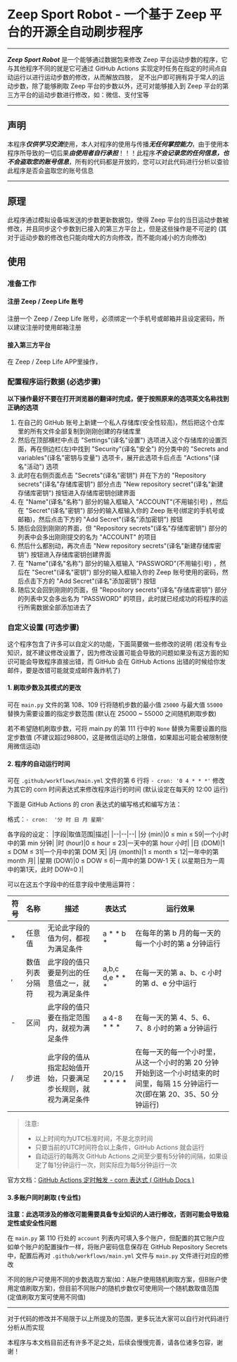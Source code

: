 
# Zeep Sport Robot - 一个基于 Zeep 平台的开源全自动刷步程序

---

***Zeep Sport Robot*** 是一个能够通过数据包来修改 Zeep 平台运动步数的程序，它与其他程序不同的就是它可通过 GitHub Actions 实现定时任务在指定的时间点自动运行以进行运动步数的修改，从而解放四肢， 足不出户即可拥有异于常人的运动步数，除了能够刷取 Zeep 平台的步数以外，还可对能够接入到 Zeep 平台的第三方平台的运动步数进行修改，如：微信、支付宝等

---

## 声明

本程序***仅供学习交流***使用，本人对程序的使用与传播***无任何掌控能力***，由于使用本程序所导致的一切后果***由使用者自行承担***！！！此程序***不会记录您的任何信息，也不会盗取您的账号信息***，所有的代码都是开放的，您可以对此代码进行分析以查验此程序是否会盗取您的账号信息

---

## 原理

此程序通过模拟设备端发送的步数更新数据包，使得 Zeep 平台的当日运动步数被修改，并且同步这个步数到已接入的第三方平台上，但是这些操作是不可逆的 (其对于运动步数的修改也只能向增大的方向修改，而不能向减小的方向修改)

## 使用

### 准备工作

#### 注册 Zeep / Zeep Life 账号

注册一个 Zeep / Zeep Life 账号，必须绑定一个手机号或邮箱并且设定密码，所以建议注册时使用邮箱注册

#### 接入第三方平台

在 Zeep / Zeep Life APP里操作，

### 配置程序运行数据 (必选步骤)

**以下操作最好不要在打开浏览器的翻译时完成，便于按照原来的选项英文名称找到正确的选项**

 1. 在自己的 GitHub 账号上新建一个私人存储库(安全性较高)，然后把这个仓库里的所有文件全部复制到刚刚创建的存储库里
 2. 然后在顶部横栏中点击 "Settings"(译名"设置") 选项进入这个存储库的设置页面，再在侧边栏(左)中找到 "Security"(译名"安全") 的分类中的 "Secrets and variables"(译名"密钥与变量") 选项卡，展开此选项卡后点击 "Actions"(译名"活动") 选项
 3. 此时在右侧页面点击 "Secrets"(译名"密钥") 并在下方的 "Repository secrets"(译名"存储库密钥") 部分点击 "New repository secret"(译名"新建存储库密钥") 按钮进入存储库密钥创建界面
 4. 在 "Name"(译名"名称") 部分的输入框输入 "ACCOUNT"(不用输引号) ，然后在 "Secret"(译名"密钥") 部分的输入框输入你的 Zeep 账号(绑定的手机号或邮箱)，然后点击下方的 "Add Secret"(译名"添加密钥") 按钮
 5. 随后会回到刚刚的界面，但 "Repository secrets"(译名"存储库密钥") 部分的列表中会多出刚刚提交的名为 "ACCOUNT" 的项目
 6. 然后什么都别动，再次点击 "New repository secrets"(译名"新建存储库密钥") 按钮进入存储库密钥创建界面
 7. 在 "Name"(译名"名称") 部分的输入框输入 "PASSWORD"(不用输引号) ，然后在 "Secret"(译名"密钥") 部分的输入框输入你的 Zeep 账号使用的密码，然后点击下方的 "Add Secret"(译名"添加密钥") 按钮
 8. 随后又会回到刚刚的页面，但 "Repository secrets"(译名"存储库密钥") 部分的列表中又会多出名为 "PASSWORD" 的项目，此时就已经成功的将程序的运行所需数据全部添加进去了

### 自定义设置 (可选步骤)

这个程序包含了许多可以自定义的功能，下面简要做一些修改的说明 (若没有专业知识，就不建议修改设置了，因为修改设置可能会导致的问题如果没有这方面的知识可能会导致程序直接出错，而 GitHub 会在 GitHub Actions 出错的时候给你发邮件，要是改错可能就变成邮件轰炸机了)

#### 1. 刷取步数及其模式的更改

可在 `main.py` 文件的第 108、109 行将随机步数的最小值 `25000` 与最大值 `55000` 替换为需要设置的指定步数范围 (默认在 25000 ~ 55000 之间随机刷取步数)

若不希望随机刷取步数，可将 main.py 的第 111 行中的 `None` 替换为需要设置的指定步数值 (不建议超过98800，这是微信运动的上限值，如果超出可能会被限制使用微信运动)

#### 2. 程序的自动运行时间

可在 `.github/workflows/main.yml` 文件的第 6 行将 `- cron: '0 4 * * *'` 修改为其它的 corn 时间表达式来修改程序运行的时间 (默认设定在每天的 12:00 运行)

下面是 GitHub Actions 的 cron 表达式的编写格式和编写方法：

格式：````- cron:  '分 时 日 月 星期'````

各字段的设定：
|字段|取值范围|描述|
|--|--|--|
|分 (min)|0 ≤ min ≤ 59|一个小时中的第 min 分钟|
|时 (hour)|0 ≤ hour ≤ 23|一天中的第 hour 小时|
|日 (DOM)|1 ≤ DOM ≤ 31|一个月中的第 DOM 天|
|月 (month)|1 ≤ month ≤ 12|一年中的第 month 月|
|星期 (DOW)|0 ≤ DOW ≤ 6|一周中的第 DOW-1 天 ( 以星期日为一周中的第1天，此时 DOW=0 )|

可以在这五个字段中的任意字段中使用运算符：

|符号|名称|描述|表达式|运行效果|
|--|--|--|--|--|
|*|任意值|无论此字段的值为何，都视为满足条件|a * * b *|在每年的第 b 月的每一天的每一个小时的第 a 分钟运行|
|,|数值列表分隔符|此字段的值只要是列出的任意值之一，就视为满足条件|a,b,c d,e * * *|在每一天的第 a、b、c 小时的第 d、e 分中运行|
|-|区间|此字段的值只要在指定范围内，就视为满足条件|a 4-8 * * *|在每一天的第 4、5、6、7、8 小时的第 a 分钟运行|
|/|步进|此字段的值从指定起始值开始，只要满足步长规则，就视为满足条件|20/15 * * * *|在每一天的每一个小时里，从这一个小时的第 20 分钟开始到这一个小时结束的时间里，每隔 15 分钟运行一次(即在第 20、35、50 分钟运行)|

> 注意:
> -   以上时间均为UTC标准时间，不是北京时间
> -   只要当前的UTC时间符合以上条件，GitHub Actions 就会运行
> -   自动运行的每两次 GitHub Actions 之间至少要有5分钟的间隔，如果设定了每1分钟运行一次，则实际应为每5分钟运行一次

官方文档：[GitHub Actions 定时触发 - corn 表达式 ( GitHub Docs  )](https://docs.github.com/cn/enterprise-server@2.22/actions/learn-github-actions/events-that-trigger-workflows#scheduled-events)

#### 3.多账户同时刷取 (专业性)

**注意：此选项涉及的修改可能需要具备专业知识的人进行修改，否则可能会导致稳定性或安全性问题**

在 `main.py` 第 110 行处的 `account` 列表内可填入多个账户，但配置的其它账户应如单个账户的配置操作一样，将账户密码信息保存在 GitHub Repository Secrets 中，配置后再对 `.github/workflows/main.yml` 文件与 `main.py` 文件进行对应的修改

不同的账户可使用不同的步数选取方案(如：A账户使用随机刷取方案，但B账户使用定值刷取方案)，但目前不同账户的随机步数仅可使用同一个随机数取值范围 (定值刷取方案可使用不同值)

---

对于代码的修改并不局限于以上所提及的范围，更多玩法大家可以自行对代码进行分析从而实现

本程序与本文档目前还有许多不足之处，后续会慢慢完善，请各位诸多包容，谢谢！
